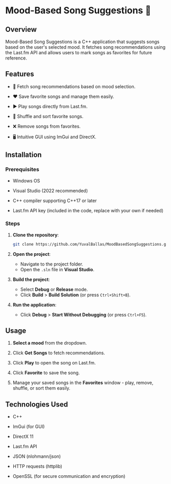# Mood-Based Song Suggestions 🎵

## Overview
Mood-Based Song Suggestions is a C++ application that suggests songs based on the user's selected mood. It fetches song recommendations using the Last.fm API and allows users to mark songs as favorites for future reference.


## Features 
- 🎵 Fetch song recommendations based on mood selection.

- ❤️ Save favorite songs and manage them easily.

- ▶️ Play songs directly from Last.fm.

- 🔀 Shuffle and sort favorite songs.

- ❌ Remove songs from favorites.

- 🖥️ Intuitive GUI using ImGui and DirectX.


## Installation

### Prerequisites

- Windows OS

- Visual Studio (2022 recommended)

- C++ compiler supporting C++17 or later

- Last.fm API key (included in the code, replace with your own if needed)

### Steps
1. **Clone the repository**:
    ```sh
    git clone https://github.com/YuvalBallas/MoodBasedSongSuggestions.git
2. **Open the project**:  
   - Navigate to the project folder.  
   - Open the `.sln` file in **Visual Studio**.

3. **Build the project**:  
   - Select **Debug** or **Release** mode.  
   - Click **Build** > **Build Solution** (or press `Ctrl+Shift+B`).

4. **Run the application**:  
   - Click **Debug** > **Start Without Debugging** (or press `Ctrl+F5`).


## Usage

1. **Select a mood** from the dropdown.

2. Click **Get Songs** to fetch recommendations.

3. Click **Play** to open the song on Last.fm.

4. Click **Favorite** to save the song.

5. Manage your saved songs in the **Favorites** window - play, remove, shuffle, or sort them easily.


## Technologies Used

- C++

- ImGui (for GUI)

- DirectX 11

- Last.fm API

- JSON (nlohmann/json)

- HTTP requests (httplib)

- OpenSSL (for secure communication and encryption)

